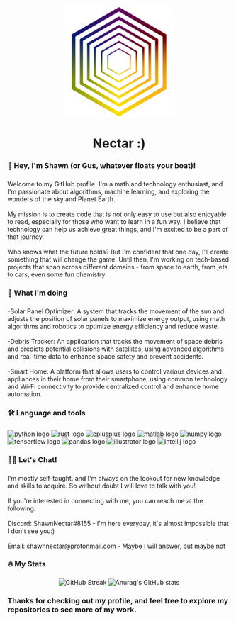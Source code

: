 <div align="center">
  <img height="250" src="https://github.com/ShawnNectar/ShawnNectar/blob/abedecbd9009c2e502766638cf48398d30bc20cb/nectar_logo_transparent-01.png"  />
</div>

###

<h1 align="center">Nectar :)</h1>

###

<h3 align="left">🧑 Hey, I'm Shawn (or Gus, whatever floats your boat)!</h3>

###

<p align="left">Welcome to my GitHub profile. I'm a math and technology enthusiast, and I'm passionate about algorithms, machine learning, and exploring the wonders of the sky and Planet Earth.<br><br>My mission is to create code that is not only easy to use but also enjoyable to read, especially for those who want to learn in a fun way. I believe that technology can help us achieve great things, and I'm excited to be a part of that journey.<br><br>Who knows what the future holds? But I'm confident that one day, I'll create something that will change the game. Until then, I'm working on tech-based projects that span across different domains - from space to earth, from jets to cars, even some fun chemistry</p>

###

<h3 align="left">📡 What I'm doing</h3>

###

<p align="left">-Solar Panel Optimizer: A system that tracks the movement of the sun and adjusts the position of solar panels to maximize energy output, using math algorithms and robotics to optimize energy efficiency and reduce waste.<br><br>    -Debris Tracker: An application that tracks the movement of space debris and predicts potential collisions with satellites, using advanced algorithms and real-time data to enhance space safety and prevent accidents.<br><br>    -Smart Home: A platform that allows users to control various devices and appliances in their home from their smartphone, using common technology and Wi-Fi connectivity to provide centralized control and enhance home automation.</p>

###


<h3 align="left">🛠 Language and tools</h3>

###

<div align="left">
  <img src="https://cdn.jsdelivr.net/gh/devicons/devicon/icons/python/python-original.svg" height="40" width="52" alt="python logo"  />
  <img src="https://cdn.jsdelivr.net/gh/devicons/devicon/icons/rust/rust-plain.svg" height="40" width="52" alt="rust logo"  />
  <img src="https://cdn.jsdelivr.net/gh/devicons/devicon/icons/cplusplus/cplusplus-original.svg" height="40" width="52" alt="cplusplus logo"  />
  <img src="https://cdn.jsdelivr.net/gh/devicons/devicon/icons/matlab/matlab-original.svg" height="40" width="52" alt="matlab logo"  />
  <img src="https://cdn.jsdelivr.net/gh/devicons/devicon/icons/numpy/numpy-original.svg" height="40" width="52" alt="numpy logo"  />
  <img src="https://cdn.jsdelivr.net/gh/devicons/devicon/icons/tensorflow/tensorflow-original.svg" height="40" width="52" alt="tensorflow logo"  />
  <img src="https://cdn.jsdelivr.net/gh/devicons/devicon/icons/pandas/pandas-original.svg" height="40" width="52" alt="pandas logo"  />
  <img src="https://cdn.jsdelivr.net/gh/devicons/devicon/icons/illustrator/illustrator-plain.svg" height="40" width="52" alt="illustrator logo"  />
  <img src="https://cdn.jsdelivr.net/gh/devicons/devicon/icons/intellij/intellij-original.svg" height="40" width="52" alt="intellij logo"  />
</div>

###

<h3 align="left">👨‍💻    Let's Chat!</h3>

###

<p align="left">I'm mostly self-taught, and I'm always on the lookout for new knowledge and skills to acquire. So without doubt I will love to talk with you!<br><br>If you're interested in connecting with me, you can reach me at the following:<br><br>Discord: ShawnNectar#8155 - I'm here everyday, it's almost impossible that I don't see you:)<br><br>Email: shawnnectar@protonmail.com - Maybe I will answer, but maybe not</p>

###

<h3 align="left">🔥   My Stats</h3>

###

<p align="center">
  <img src="https://streak-stats.demolab.com?user=ShawnNectar&theme=javascript" height="100" alt="GitHub Streak">
  <img src="https://github-readme-stats.vercel.app/api?username=ShawnNectar&theme=highcontrast&show_icons=true" height="100" alt="Anurag's GitHub stats">

</p>

###

<h3 align="left"> Thanks for checking out my profile, and feel free to explore my repositories to see more of my work. </h3>

###
